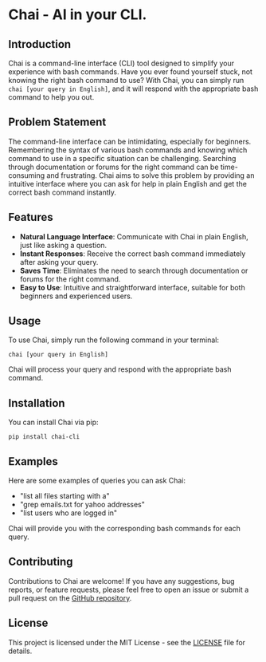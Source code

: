 # Chai - AI in your CLI.

## Introduction

Chai is a command-line interface (CLI) tool designed to simplify your experience with bash commands. Have you ever found yourself stuck, not knowing the right bash command to use? With Chai, you can simply run `chai [your query in English]`, and it will respond with the appropriate bash command to help you out. 

## Problem Statement

The command-line interface can be intimidating, especially for beginners. Remembering the syntax of various bash commands and knowing which command to use in a specific situation can be challenging. Searching through documentation or forums for the right command can be time-consuming and frustrating. Chai aims to solve this problem by providing an intuitive interface where you can ask for help in plain English and get the correct bash command instantly.

## Features

- **Natural Language Interface**: Communicate with Chai in plain English, just like asking a question.
- **Instant Responses**: Receive the correct bash command immediately after asking your query.
- **Saves Time**: Eliminates the need to search through documentation or forums for the right command.
- **Easy to Use**: Intuitive and straightforward interface, suitable for both beginners and experienced users.

## Usage

To use Chai, simply run the following command in your terminal:

```
chai [your query in English]
```

Chai will process your query and respond with the appropriate bash command.

## Installation

You can install Chai via pip:

```
pip install chai-cli
```

## Examples

Here are some examples of queries you can ask Chai:

- "list all files starting with a"
- "grep emails.txt for yahoo addresses"
- "list users who are logged in"

Chai will provide you with the corresponding bash commands for each query.

## Contributing

Contributions to Chai are welcome! If you have any suggestions, bug reports, or feature requests, please feel free to open an issue or submit a pull request on the [GitHub repository](https://github.com/ritiksahni/chai).

## License

This project is licensed under the MIT License - see the [LICENSE](LICENSE.md) file for details.
